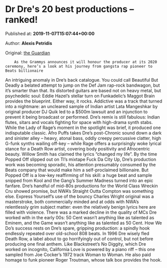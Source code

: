 
# Dr Dre's 20 best productions – ranked!

Published at: **2019-11-07T15:07:44+00:00**

Author: **Alexis Petridis**

Original: [the Guardian](https://www.theguardian.com/music/2019/nov/07/dr-dre-20-best-singles-ranked)


        As the Grammys announces it will honour the producer at its 2020 ceremony, here’s a look at his journey from gangsta rap pioneer to Beats billionaire
      
An intriguing anomaly in Dre’s back catalogue. You could call Beautiful But Deadly a belated attempt to jump on the Def Jam rap-rock bandwagon, but it’s smarter than that. Its distorted guitars are based not on heavy metal, but psychedelic soul: Eddie Hazel’s stellar turn on Funkadelic’s Maggot Brain provides the blueprint. Either way, it rocks.
Addictive was a track that turned into a nightmare: an uncleared sample of Indian artist Lata Mangeshkar by original producer DJ Quik led to a $500m lawsuit and an injunction to prevent it being broadcast or performed. Dre’s remix is still fabulous: Indian flutes, sitars and vocals fighting for space with high-drama synth stabs.
While the Lady of Rage’s moment in the spotlight was brief, it produced one indisputable classic. Afro Puffs takes Dre’s post-Chronic sound down a dark and sinister alley – heavy, atonal bass, oddly creepy percussive clatter, high G-funk synths wailing off-key – while Rage offers a surprisingly woke lyrical stance for a Death Row artist, covering body positivity and Afrocentric beauty. Willow Smith has claimed the lyrics “changed my life”.
By the time Popped Off slipped out on TI’s mixtape Fuck Da City Up, Dre’s production work was becoming sporadic, his attention presumably consumed by the Beats company that would make him a self-proclaimed billionaire. But Popped Off is a low-key reaffirming of his skill: a huge beat and sample snipped from Kool and the Gang’s Summer Madness turned into an epic fanfare.
Dre’s handful of mid-80s productions for the World Class Wreckin Cru showed promise, but NWA’s Straight Outta Compton was something else. Express Yourself’s use of the bouncy Charles Wright original was a masterstroke, both commercially minded and at odds with NWA’s relentlessly grim subject matter: even the relatively benign lyrics here are filled with violence.
There was a marked decline in the quality of MCs Dre worked with in the early 00s: 50 Cent wasn’t anything like as talented as Eminem, and the Game wasn’t anything like as talented as 50 Cent. How We Do’s success rests on Dre’s spare, gripping production: a spindly hook endlessly repeated over old-school 808 beats.
In 1996 Dre wisely fled Death Row, a label about to go horrifyingly out of control, but not before producing one final anthem. Like Blackstreet’s No Diggity, which Dre worked on incognito, California Love is powered by a piano riff – this one sampled from Joe Cocker’s 1972 track Woman to Woman. He also paid homage to funk pioneer Roger Troutman, whose talk box provides the hook.
